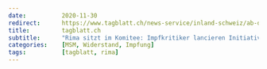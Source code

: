 ```yaml
---
date:          2020-11-30
redirect:      https://www.tagblatt.ch/news-service/inland-schweiz/ab-dienstag-wird-gegen-die-impfpflicht-unterschriften-gesammelt-ld.2070111
title:         tagblatt.ch
subtitle:      "Rima sitzt im Komitee: Impfkritiker lancieren Initiative"
categories:    [MSM, Widerstand, Impfung]
tags:          [tagblatt, rima]
---
```

